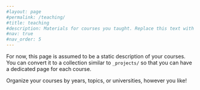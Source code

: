 ```yaml
---
#layout: page
#permalink: /teaching/
#title: teaching
#description: Materials for courses you taught. Replace this text with your description.
#nav: true
#nav_order: 5
---
```


For now, this page is assumed to be a static description of your courses. You can convert it to a collection similar to `_projects/` so that you can have a dedicated page for each course.

Organize your courses by years, topics, or universities, however you like!
